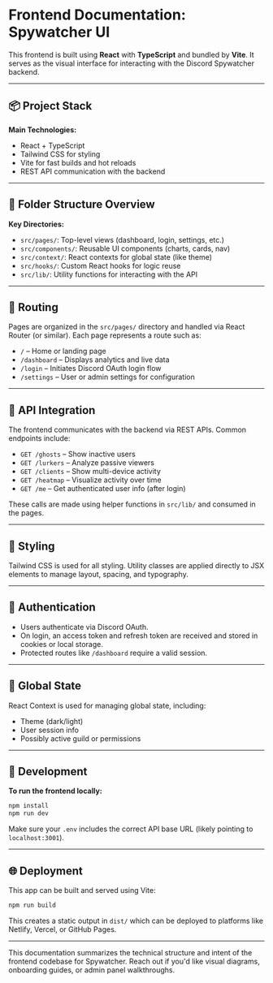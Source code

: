 # Frontend Documentation: Spywatcher UI

This frontend is built using **React** with **TypeScript** and bundled by **Vite**. It serves as the visual interface for interacting with the Discord Spywatcher backend.

---

## 📦 Project Stack

**Main Technologies:**

- React + TypeScript
- Tailwind CSS for styling
- Vite for fast builds and hot reloads
- REST API communication with the backend

---

## 📁 Folder Structure Overview

**Key Directories:**

- `src/pages/`: Top-level views (dashboard, login, settings, etc.)
- `src/components/`: Reusable UI components (charts, cards, nav)
- `src/context/`: React contexts for global state (like theme)
- `src/hooks/`: Custom React hooks for logic reuse
- `src/lib/`: Utility functions for interacting with the API

---

## 🧭 Routing

Pages are organized in the `src/pages/` directory and handled via React Router (or similar). Each page represents a route such as:

- `/` – Home or landing page
- `/dashboard` – Displays analytics and live data
- `/login` – Initiates Discord OAuth login flow
- `/settings` – User or admin settings for configuration

---

## 🔌 API Integration

The frontend communicates with the backend via REST APIs. Common endpoints include:

- `GET /ghosts` – Show inactive users
- `GET /lurkers` – Analyze passive viewers
- `GET /clients` – Show multi-device activity
- `GET /heatmap` – Visualize activity over time
- `GET /me` – Get authenticated user info (after login)

These calls are made using helper functions in `src/lib/` and consumed in the pages.

---

## 🎨 Styling

Tailwind CSS is used for all styling. Utility classes are applied directly to JSX elements to manage layout, spacing, and typography.

---

## 🔐 Authentication

- Users authenticate via Discord OAuth.
- On login, an access token and refresh token are received and stored in cookies or local storage.
- Protected routes like `/dashboard` require a valid session.

---

## 🧠 Global State

React Context is used for managing global state, including:

- Theme (dark/light)
- User session info
- Possibly active guild or permissions

---

## 🧪 Development

**To run the frontend locally:**

```bash
npm install
npm run dev
```

Make sure your `.env` includes the correct API base URL (likely pointing to `localhost:3001`).

---

## 🌐 Deployment

This app can be built and served using Vite:

```bash
npm run build
```

This creates a static output in `dist/` which can be deployed to platforms like Netlify, Vercel, or GitHub Pages.

---

This documentation summarizes the technical structure and intent of the frontend codebase for Spywatcher. Reach out if you'd like visual diagrams, onboarding guides, or admin panel walkthroughs.
